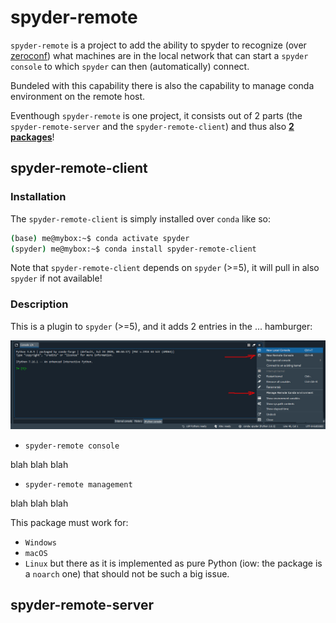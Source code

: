 # spyder-remote

`spyder-remote` is a project to add the ability to spyder to recognize (over [zeroconf](https://github.com/jstasiak/python-zeroconf)) what machines are in the local network that can start a `spyder` `console` to which `spyder` can then (automatically) connect.

Bundeled with this capability there is also the capability to manage conda environment on the remote host.

Eventhough `spyder-remote` is one project, it consists out of 2 parts (the `spyder-remote-server` and the `spyder-remote-client`) and thus also <ins>**2 packages**</ins>!

## spyder-remote-client

### Installation

The `spyder-remote-client` is simply installed over `conda` like so:

```sh
(base) me@mybox:~$ conda activate spyder
(spyder) me@mybox:~$ conda install spyder-remote-client
```
Note that `spyder-remote-client` depends on `spyder` (>=5), it will pull in also `spyder` if not available!

### Description

This is a plugin to `spyder` (>=5), and it adds 2 entries in the ... hamburger:

<p align="center">
  <img src="/docs/pictures/IPython_console_hamburger.jpg">
</p>

  - `spyder-remote console`
  
  blah blah blah
  
  - `spyder-remote management`
  
  blah blah blah
  
This package must work for:
  - `Windows`
  - `macOS`
  - `Linux`
but there as it is implemented as pure Python (iow: the package is a `noarch` one) that should not be such a big issue.

## spyder-remote-server


